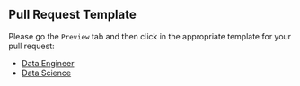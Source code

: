 ## Pull Request Template

Please go the `Preview` tab and then click in the appropriate template for your pull request:

- [Data Engineer](?expand=1&template=data_engineer_template.md)
- [Data Science](?expand=1&template=data_science_template.md)
